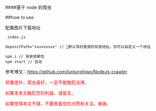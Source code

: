 ####基于 node 的爬虫

##how to use

配置图片下载地址

`.index.js`

```
depositPath="xxxxxxxxx" // 默认写的是我的存放地址，你可以自定义一个地址
```

```
npm i // 安装依赖包
npm start // 启动
```

参考博文：https://github.com/lunlunshiwo/NodeJs-crawler

<font color="red">

郑重提升，爬虫虽好，一定不能触犯法律。

如果本本文触犯您的利益，请留言。

如果觉得本文不错，不要吝啬您的点赞和关注。谢谢。</font>
